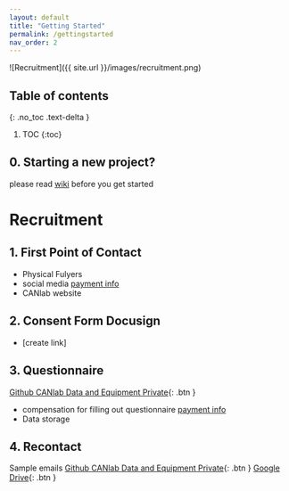 ```yaml
---
layout: default
title: "Getting Started"
permalink: /gettingstarted
nav_order: 2
---
```


![Recruitment]({{ site.url }}/images/recruitment.png)


## Table of contents
{: .no_toc .text-delta }

1. TOC
{:toc}

## 0. Starting a new project?
please read [wiki](https://canlabweb.colorado.edu/wiki/doku.php/master_table_of_contents/internal/projects/project_template/project_template) before you get started 

# Recruitment

## 1. First Point of Contact
* Physical Fulyers
* social media [payment info]()
* CANlab website

## 2. Consent Form Docusign
* [create link]

## 3. Questionnaire
[Github CANlab Data and Equipment Private](https://github.com/canlab/CANlab_data_and_equipment_private){: .btn }
* compensation for filling out questionnaire [payment info]()
* Data storage

## 4. Recontact
Sample emails
[Github CANlab Data and Equipment Private](https://github.com/canlab/CANlab_data_and_equipment_private){: .btn }
[Google Drive](https://github.com/canlab/CANlab_data_and_equipment_private){: .btn }

